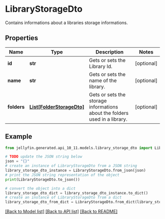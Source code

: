 # LibraryStorageDto

Contains informations about a libraries storage informations.

## Properties

Name | Type | Description | Notes
------------ | ------------- | ------------- | -------------
**id** | **str** | Gets or sets the Library Id. | [optional] 
**name** | **str** | Gets or sets the name of the library. | [optional] 
**folders** | [**List[FolderStorageDto]**](FolderStorageDto.md) | Gets or sets the storage informations about the folders used in a library. | [optional] 

## Example

```python
from jellyfin.generated.api_10_11.models.library_storage_dto import LibraryStorageDto

# TODO update the JSON string below
json = "{}"
# create an instance of LibraryStorageDto from a JSON string
library_storage_dto_instance = LibraryStorageDto.from_json(json)
# print the JSON string representation of the object
print(LibraryStorageDto.to_json())

# convert the object into a dict
library_storage_dto_dict = library_storage_dto_instance.to_dict()
# create an instance of LibraryStorageDto from a dict
library_storage_dto_from_dict = LibraryStorageDto.from_dict(library_storage_dto_dict)
```
[[Back to Model list]](README.md#documentation-for-models) [[Back to API list]](README.md#documentation-for-api-endpoints) [[Back to README]](README.md)


